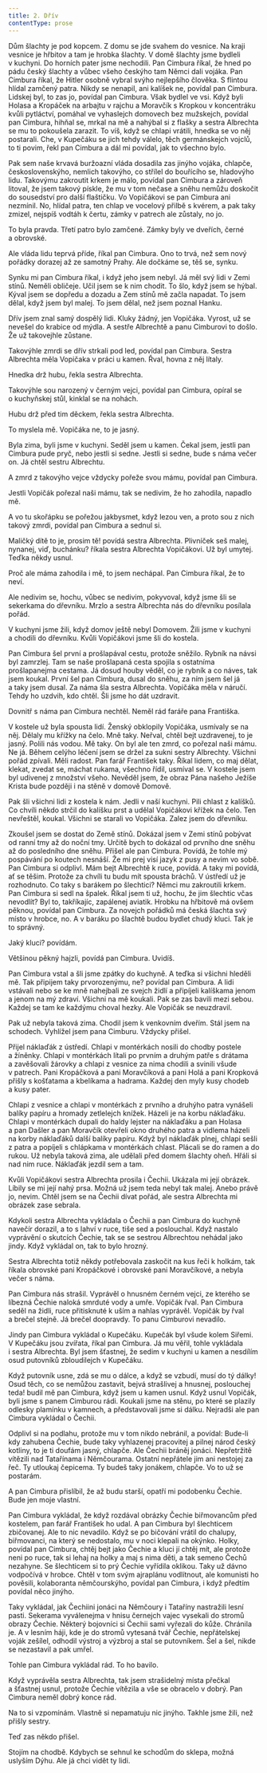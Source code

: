 ```yaml
---
title: 2. Dřív
contentType: prose
---
```


  

Dům šlachty je pod kopcem. Z domu se jde svahem do vesnice. Na kraji vesnice je hřbitov a tam je hrobka šlachty. V domě šlachty jsme bydleli v kuchyni. Do horních pater jsme nechodili. Pan Cimbura říkal, že hned po pádu český šlachty a vůbec všeho českýho tam Němci dali vojáka. Pan Cimbura říkal, že Hitler osobně vybral svýho nejlepšího člověka. S flintou hlídal zamčený patra. Nikdy se nenapil, ani kalíšek ne, povídal pan Cimbura. Lidskej byl, to zas jo, povídal pan Cimbura. Však bydlel ve vsi. Když byli Holasa a Kropáček na arbajtu v rajchu a Moravčík s Kropkou v koncentráku kvůli pyt­láctví, pomáhal ve vyhaslejch domovech bez mužskejch, povídal pan Cimbura, hihňal se, mrkal na mě a nahýbal si z flašky a sestra Al­brechta se mu to pokoušela zarazit. To víš, když se chlapi vrátili, hnedka se vo něj postarali. Che, v Kupečáku se jich tehdy válelo, těch germánskejch vojclů, to ti povim, řekl pan Cimbura a dál mi povídal, jak to všechno bylo.

Pak sem naše krvavá buržoazní vláda dosadila zas jinýho vojáka, chlapče, československýho, nemlich takovýho, co střílel do bouřícího se, hladovýho lidu. Takovýmu zakroutit krkem je málo, povídal pan Cimbura a zároveň litoval, že jsem takový pískle, že mu v tom nečase a sněhu nemůžu doskočit do sousedství pro další flaštičku. Vo Vopičákovi se pan Cimbura ani nezmínil. No, hlídal patra, ten chlap ve vocelový přilbě s kvérem, a pak taky zmizel, nejspíš vodtáh k čertu, zámky v patrech ale zůstaly, no jo.

To byla pravda. Třetí patro bylo zamčené. Zámky byly ve dveřích, černé a obrovské.

Ale vláda lidu teprvá příde, říkal pan Cimbura. Ono to trvá, než sem nový pořádky dorazej až ze samotný Prahy. Ale dočkáme se, těš se, synku.

Synku mi pan Cimbura říkal, i když jeho jsem nebyl. Já měl svý lidi v Zemi stínů. Neměli obličeje. Učil jsem se k nim chodit. To šlo, když jsem se hýbal. Kýval jsem se dopředu a dozadu a Zem stínů mě začla napadat. To jsem dělal, když jsem byl malej. To jsem dělal, než jsem poznal Hanku.

Dřív jsem znal samý dospělý lidi. Kluky žádný, jen Vopičáka. Vyrost, už se nevešel do krabice od mýdla. A sestře Albrechtě a panu Cim­burovi to došlo. Že už takovejhle zůstane.

Takovýhle zmrdi se dřív strkali pod led, povídal pan Cimbura. Sestra Albrechta měla Vopičaka v práci u kamen. Řval, hovna z něj lítaly.

Hnedka drž hubu, řekla sestra Albrechta.

Takovýhle sou narozený v černým vejci, povídal pan Cimbura, opíral se o kuchyňskej stůl, kinklal se na nohách.

Hubu drž před tim děckem, řekla sestra Albrechta.

To myslela mě. Vopičáka ne, to je jasný.

Byla zima, byli jsme v kuchyni. Seděl jsem u kamen. Čekal jsem, jestli pan Cimbura pude pryč, nebo jestli si sedne. Jestli si sedne, bude s náma večer on. Já chtěl sestru Albrechtu.

A zmrd z takovýho vejce vždycky pořeže svou mámu, povídal pan Cimbura.

Jestli Vopičák pořezal naši mámu, tak se nedivim, že ho zahodila, napadlo mě.

A vo tu skořápku se pořežou jakbysmet, když lezou ven, a proto sou z nich takový zmrdi, povídal pan Cimbura a sednul si.

Maličký dítě to je, prosim tě! povídá sestra Albrechta. Plivníček seš malej, nynanej, viď, buchánku? říkala sestra Albrechta Vopičákovi. Už byl umytej. Teďka někdy usnul.

Proč ale máma zahodila i mě, to jsem nechápal. Pan Cimbura říkal, že to neví.

Ale nedivim se, hochu, vůbec se nedivim, pokyvoval, když jsme šli se sekerkama do dřevníku. Mrzlo a sestra Albrechta nás do dřevníku posílala pořád.

V kuchyni jsme žili, když domov ještě nebyl Domovem. Žili jsme v kuchyni a chodili do dřevníku. Kvůli Vopičákovi jsme šli do kostela.

Pan Cimbura šel první a prošlapával cestu, protože sněžilo. Rybník na návsi byl zamrzlej. Tam se naše prošlapaná cesta spojila s ostatníma prošlapanejma cestama. Já dosud houby věděl, co je rybník a co náves, tak jsem koukal. První šel pan Cimbura, dusal do sněhu, za ním jsem šel já a taky jsem dusal. Za náma šla sestra Albrechta. Vopičáka měla v náručí. Tehdy ho uzdvih, kdo chtěl. Šli jsme ho dát uzdravit.

Dovnitř s náma pan Cimbura nechtěl. Neměl rád faráře pana Fran­tiška.

V kostele už byla spousta lidí. Ženský obklopily Vopičáka, usmívaly se na něj. Dělaly mu křížky na čelo. Mně taky. Neřval, chtěl bejt uzdravenej, to je jasný. Polili nás vodou. Mě taky. On byl ale ten zmrd, co pořezal naši mámu. Ne já. Během celýho léčení jsem se držel za sukni sestry Albrechty. Všichni pořád zpívali. Měli radost. Pan farář František taky. Říkal lidem, co maj dělat, klekat, zvedat se, máchat rukama, všechno řídil, usmíval se. V kostele jsem byl udivenej z množství všeho. Nevěděl jsem, že obraz Pána našeho Ježíše Krista bude později i na stěně v domově Domově.

Pak šli všichni lidi z kostela k nám. Jedli v naší kuchyni. Pili chlast z kalíšků. Co chvíli někdo strčil do kalíšku prst a udělal Vopičákovi křížek na čelo. Ten nevřeštěl, koukal. Všichni se starali vo Vopičáka. Zalez jsem do dřevníku.

Zkoušel jsem se dostat do Země stínů. Dokázal jsem v Zemi stínů pobývat od ranní tmy až do noční tmy. Určitě bych to dokázal od prvního dne sněhu až do posledního dne sněhu. Přišel ale pan Cimbura. Povídá, že tohle mý pospávání po koutech nesnáší. Že mi prej visí jazyk z pusy a nevim vo sobě. Pan Cimbura si odplivl. Mám bejt Albrechtě k ruce, povídá. A taky mi povídá, ať se těšim. Protože za chvíli tu budu mít spousta bráchů. V ústředí už je rozhodnuto. Co taky s barákem po šlechtici? Němci mu zakroutili krkem. Pan Cimbura si sedl na špalek. Říkal jsem ti už, hochu, že jim šlechtic včas nevodlít? Byl to, takříkajíc, zapálenej aviatik. Hrobku na hřbitově má ovšem pěknou, povídal pan Cimbura. Za novejch pořádků má česká šlachta svý místo v hrobce, no. A v baráku po šlachtě budou bydlet chudý kluci. Tak je to správný.

Jaký kluci? povídám.

Většinou pěkný hajzli, povídá pan Cimbura. Uvidíš.

Pan Cimbura vstal a šli jsme zpátky do kuchyně. A teďka si všichni hleděli mě. Tak připijem taky prvorozenýmu, ne? povídal pan Cimbura. A lidi vstávali nebo se ke mně nahejbali ze svejch židlí a připíjeli kalíškama jenom a jenom na mý zdraví. Všichni na mě koukali. Pak se zas bavili mezi sebou. Každej se tam ke každýmu choval hezky. Ale Vopičák se neuzdravil.

Pak už nebyla taková zima. Chodil jsem k venkovním dveřím. Stál jsem na schodech. Vyhlížel jsem pana Cimburu. Vždycky přišel.

Přijel náklaďák z ústředí. Chlapi v montérkách nosili do chodby postele a žíněnky. Chlapi v montérkách lítali po prvním a druhým patře s drátama a zavěšovali žárovky a chlapi z vesnice za nima chodili a svinili všude v patrech. Pani Kropáčková a pani Moravčíková a pani Holá a pani Kropková přišly s košťatama a kbelíkama a hadra­ma. Každej den myly kusy chodeb a kusy pater.

Chlapi z vesnice a chlapi v montérkách z prvního a druhýho patra vynášeli balíky papíru a hromady zetlelejch knížek. Házeli je na korbu náklaďáku. Chlapi v montérkách dupali do haldy lejster na náklaďáku a pan Holasa a pan Dašler a pan Moravčík otevřeli okno druhého patra a vidlema házeli na korby náklaďáků další balíky papíru. Když byl náklaďák plnej, chlapi sešli z patra a popíjeli s chlápkama v montérkách chlast. Plácali se do ramen a do rukou. Už nebyla taková zima, ale udělali před domem šlachty oheň. Hřáli si nad nim ruce. Náklaďák jezdil sem a tam.

Kvůli Vopičákovi sestra Albrechta prosila i Čechii. Ukázala mi její obrázek. Líbily se mi její nahý prsa. Možná už jsem teda nebyl tak malej. Anebo právě jo, nevim. Chtěl jsem se na Čechii dívat pořád, ale sestra Albrechta mi obrázek zase sebrala.

Kdykoli sestra Albrechta vykládala o Čechii a pan Cimbura do kuchyně navečír dorazil, a to s lahví v ruce, tiše sed a poslouchal. Když nastalo vyprávění o skutcích Čechie, tak se se sestrou Albrechtou nehádal jako jindy. Když vykládal on, tak to bylo hrozný.

Sestra Albrechta totiž někdy potřebovala zaskočit na kus řeči k holkám, tak říkala obrovské pani Kropáčkové i obrovské pani Moravčíkové, a nebyla večer s náma.

Pan Cimbura nás strašil. Vyprávěl o hnusném černém vejci, ze kterého se líbezná Čechie naloká smrduté vody a umře. Vopičák řval. Pan Cimbura seděl na židli, ruce přitisknuté k uším a nahlas vyprávěl. Vopičák by řval a brečel stejně. Já brečel doopravdy. To panu Cimburovi nevadilo.

Jindy pan Cimbura vykládal o Kupečáku. Kupečák byl všude kolem Siřemi. V Kupečáku jsou zvířata, říkal pan Cimbura. Já mu věřil, tohle vykládala i sestra Albrechta. Byl jsem šťastnej, že sedim v kuchyni u kamen a nesdílím osud putovníků zbloudilejch v Kupečáku.

Když putovník usne, zdá se mu o dálce, a když se vzbudí, musí do tý dálky! Osud těch, co se nemůžou zastavit, bejvá strašlivej a hnusnej, poslouchej teda! budil mě pan Cimbura, když jsem u kamen usnul. Když usnul Vopičák, byli jsme s panem Cimburou rádi. Koukali jsme na stěnu, po které se plazily odlesky plamínku v kamnech, a představovali jsme si dálku. Nejradši ale pan Cimbura vykládal o Čechii.

Odplivl si na podlahu, protože mu v tom nikdo nebránil, a povídal: Bude-li kdy zahubena Čechie, bude taky vyhlazenej pracovitej a pilnej národ český kotliny, to je ti doufám jasný, chlapče. Ale Čechii bráněj jonáci. Nepřetržitě vítězili nad Tatařínama i Němčourama. Ostatní nepřátele jim ani nestojej za řeč. Ty utloukaj čepicema. Ty budeš taky jonákem, chlapče. Vo to už se postarám.

A pan Cimbura přislíbil, že až budu starší, opatří mi podobenku Čechie. Bude jen moje vlastní.

Pan Cimbura vykládal, že když rozdával obrázky Čechie biřmovancům před kostelem, pan farář František ho udal. A pan Cimbura byl šlechticem zbičovanej. Ale to nic nevadilo. Když se po bičování vrátil do chalupy, biřmovanci, na který se nedostalo, mu v noci klepali na okýnko. Holky, povídal pan Cimbura, chtěj bejt jako Čechie a kluci jí chtěj mít, ale protože neni po ruce, tak si lehaj na holky a maj s nima děti, a tak semeno Čechů nezahyne. Se šlechticem si to prý Čechie vyřídila oklikou. Taky už dávno vodpočívá v hrobce. Chtěl v tom svým ajraplánu vodlítnout, ale komunisti ho pověsili, kolaboranta němčourskýho, povídal pan Cimbura, i když předtím povídal něco jinýho.

Taky vykládal, jak Čechiini jonáci na Němčoury i Tataříny nastražili lesní pasti. Sekerama vyválenejma v hnisu černejch vajec vysekali do stromů obrazy Čechie. Některý bojovníci si Čechii sami vyřezali do kůže. Chránila je. A v lesním háji, kde je do stromů vytesaná tvář Čechie, nepřátelskej voják zešílel, odhodil výstroj a výzbroj a stal se putovníkem. Šel a šel, nikde se nezastavil a pak umřel.

Tohle pan Cimbura vykládal rád. To ho bavilo.

Když vyprávěla sestra Albrechta, tak jsem strašidelný místa přečkal a šťastnej usnul, protože Čechie vítězila a vše se obracelo v dobrý. Pan Cimbura neměl dobrý konce rád.

Na to si vzpomínám. Vlastně si nepamatuju nic jinýho. Takhle jsme žili, než přišly sestry.

Teď zas někdo přišel.

Stojím na chodbě. Kdybych se sehnul ke schodům do sklepa, možná uslyším Dýhu. Ale já chci vidět ty lidi.
